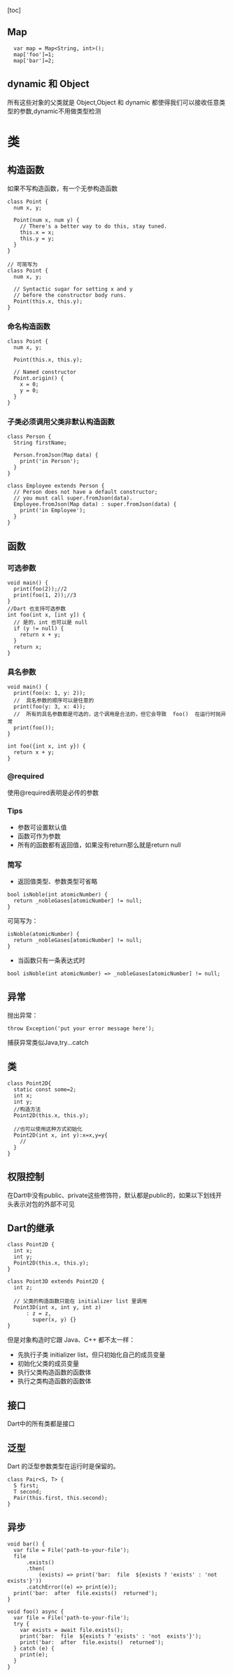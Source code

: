 [toc]
## Map
```
  var map = Map<String, int>();
  map['foo']=1;
  map['bar']=2;
```

## dynamic 和 Object
所有这些对象的父类就是 Object,Object 和 dynamic 都使得我们可以接收任意类型的参数,dynamic不用做类型检测

# 类
## 构造函数
如果不写构造函数，有一个无参构造函数
```
class Point {
  num x, y;

  Point(num x, num y) {
    // There's a better way to do this, stay tuned.
    this.x = x;
    this.y = y;
  }
}

// 可简写为
class Point {
  num x, y;

  // Syntactic sugar for setting x and y
  // before the constructor body runs.
  Point(this.x, this.y);
}
```
### 命名构造函数
```
class Point {
  num x, y;

  Point(this.x, this.y);

  // Named constructor
  Point.origin() {
    x = 0;
    y = 0;
  }
}
```

### 子类必须调用父类非默认构造函数
```
class Person {
  String firstName;

  Person.fromJson(Map data) {
    print('in Person');
  }
}

class Employee extends Person {
  // Person does not have a default constructor;
  // you must call super.fromJson(data).
  Employee.fromJson(Map data) : super.fromJson(data) {
    print('in Employee');
  }
}
```



## 函数
### 可选参数
```
void main() {
  print(foo(2));//2
  print(foo(1, 2));//3
}
//Dart 也支持可选参数
int foo(int x, [int y]) {
  // 是的，int 也可以是 null
  if (y != null) {
    return x + y;
  }
  return x;
}
```

### 具名参数
```
void main() {
  print(foo(x: 1, y: 2));
  //  具名参数的顺序可以是任意的
  print(foo(y: 3, x: 4));
  //  所有的具名参数都是可选的，这个调用是合法的，但它会导致  foo()  在运行时抛异常
  print(foo());
}

int foo({int x, int y}) {
  return x + y;
}
```

### @required
使用@required表明是必传的参数

### Tips
- 参数可设置默认值
- 函数可作为参数
- 所有的函数都有返回值，如果没有return那么就是return null


### 简写
- 返回值类型、参数类型可省略
```
bool isNoble(int atomicNumber) {
  return _nobleGases[atomicNumber] != null;
}
```
可简写为：
```
isNoble(atomicNumber) {
  return _nobleGases[atomicNumber] != null;
}
```

- 当函数只有一条表达式时
```
bool isNoble(int atomicNumber) => _nobleGases[atomicNumber] != null;
```


## 异常
抛出异常：
```
throw Exception('put your error message here');
```
捕获异常类似Java,try...catch

## 类
```
class Point2D{
  static const some=2;
  int x;
  int y;
  //构造方法
  Point2D(this.x, this.y);

  //也可以使用这种方式初始化
  Point2D(int x, int y):x=x,y=y{
    //
  }
}
```

## 权限控制
在Dart中没有public、private这些修饰符，默认都是public的，如果以下划线开头表示对包的外部不可见

## Dart的继承
```
class Point2D {
  int x;
  int y;
  Point2D(this.x, this.y);
}

class Point3D extends Point2D {
  int z;

  // 父类的构造函数只能在 initializer list 里调用
  Point3D(int x, int y, int z)
      : z = z,
        super(x, y) {}
}
```
但是对象构造时它跟 Java、C++ 都不太一样：

- 先执行子类 initializer list，但只初始化自己的成员变量
- 初始化父类的成员变量
- 执行父类构造函数的函数体
- 执行之类构造函数的函数体

## 接口
Dart中的所有类都是接口

## 泛型
Dart 的泛型参数类型在运行时是保留的。
```
class Pair<S, T> {
  S first;
  T second;
  Pair(this.first, this.second);
}
```

## 异步
```
void bar() {
  var file = File('path-to-your-file');
  file
      .exists()
      .then(
          (exists) => print('bar:  file  ${exists ? 'exists' : 'not  exists'}'))
      .catchError((e) => print(e));
  print('bar:  after  file.exists()  returned');
}

void foo() async {
  var file = File('path-to-your-file');
  try {
    var exists = await file.exists();
    print('bar:  file  ${exists ? 'exists' : 'not  exists'}');
    print('bar:  after  file.exists()  returned');
  } catch (e) {
    print(e);
  }
}
```

